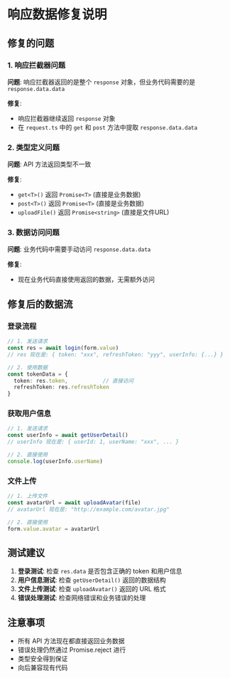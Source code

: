# 响应数据修复说明

## 修复的问题

### 1. 响应拦截器问题
**问题**: 响应拦截器返回的是整个 `response` 对象，但业务代码需要的是 `response.data.data`

**修复**: 
- 响应拦截器继续返回 `response` 对象
- 在 `request.ts` 中的 `get` 和 `post` 方法中提取 `response.data.data`

### 2. 类型定义问题
**问题**: API 方法返回类型不一致

**修复**:
- `get<T>()` 返回 `Promise<T>` (直接是业务数据)
- `post<T>()` 返回 `Promise<T>` (直接是业务数据)
- `uploadFile()` 返回 `Promise<string>` (直接是文件URL)

### 3. 数据访问问题
**问题**: 业务代码中需要手动访问 `response.data.data`

**修复**:
- 现在业务代码直接使用返回的数据，无需额外访问

## 修复后的数据流

### 登录流程
```typescript
// 1. 发送请求
const res = await login(form.value)
// res 现在是: { token: "xxx", refreshToken: "yyy", userInfo: {...} }

// 2. 使用数据
const tokenData = {
  token: res.token,           // 直接访问
  refreshToken: res.refreshToken
}
```

### 获取用户信息
```typescript
// 1. 发送请求
const userInfo = await getUserDetail()
// userInfo 现在是: { userId: 1, userName: "xxx", ... }

// 2. 直接使用
console.log(userInfo.userName)
```

### 文件上传
```typescript
// 1. 上传文件
const avatarUrl = await uploadAvatar(file)
// avatarUrl 现在是: "http://example.com/avatar.jpg"

// 2. 直接使用
form.value.avatar = avatarUrl
```

## 测试建议

1. **登录测试**: 检查 `res.data` 是否包含正确的 token 和用户信息
2. **用户信息测试**: 检查 `getUserDetail()` 返回的数据结构
3. **文件上传测试**: 检查 `uploadAvatar()` 返回的 URL 格式
4. **错误处理测试**: 检查网络错误和业务错误的处理

## 注意事项

- 所有 API 方法现在都直接返回业务数据
- 错误处理仍然通过 Promise.reject 进行
- 类型安全得到保证
- 向后兼容现有代码 